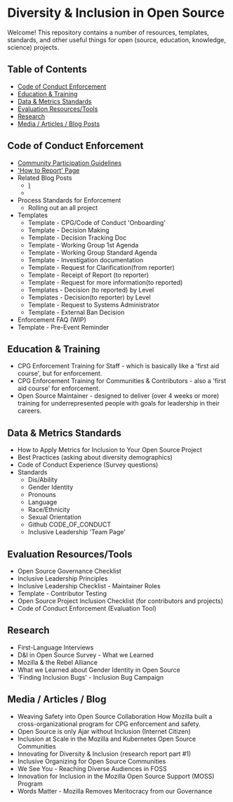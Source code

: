 # Diversity & Inclusion in Open Source

Welcome! This repository contains a number of resources, templates, standards, and other useful things for open (source, education, knowledge, science) projects.

## Table of Contents
- [Code of Conduct Enforcement](#code-of-conduct-enforcement)
- [Education & Training](#education--training)
- [Data & Metrics Standards](#data--metrics-standards)
- [Evaluation Resources/Tools](#evaluation-resourcestools)
- [Research](#research)
- [Media / Articles / Blog Posts](#media--articles--blog-posts)

## Code of Conduct Enforcement
- [Community Participation Guidelines](https://www.google.com/)
- ['How to Report' Page]()
- Related Blog Posts
    - [)]()
    - []()
- Process Standards for Enforcement
    - Rolling out an all project
- Templates
    - Template - CPG/Code of Conduct 'Onboarding'
    - Template - Decision Making
    - Template - Decision Tracking Doc
    - Template - Working Group 1st Agenda
    - Template - Working Group Standard Agenda
    - Template - Investigation documentation
    - Template - Request for Clarification(from reporter)
    - Template - Receipt of Report (to reporter)
    - Template - Request for more information(to reported)
    - Templates - Decision (to reported) by Level
    - Templates - Decision(to reporter) by Level
    - Template - Request to Systems Administrator
    - Template - External Ban Decision
- Enforcement FAQ (WIP)
- Template - Pre-Event Reminder

## Education & Training
- CPG Enforcement Training for Staff - which is basically like a 'first aid course', but for enforcement.
- CPG Enforcement Training for Communities & Contributors - also a 'first aid course' for enforcement.
- Open Source Maintainer - designed to deliver (over 4 weeks or more) training for underrepresented people with goals for leadership in their careers.

## Data & Metrics Standards
- How to Apply Metrics for Inclusion to Your Open Source Project
- Best Practices (asking about diversity demographics)
- Code of Conduct Experience (Survey questions)
- Standards
    - Dis/Ability
    - Gender Identity
    - Pronouns
    - Language
    - Race/Ethnicity
    - Sexual Orientation
    - Github CODE_OF_CONDUCT
    - Inclusive Leadership 'Team Page'

## Evaluation Resources/Tools
- Open Source Governance Checklist
- Inclusive Leadership Principles
- Inclusive Leadership Checklist - Maintainer Roles
- Template - Contributor Testing
- Open Source Project Inclusion Checklist (for contributors and projects)
- Code of Conduct Enforcement (Evaluation Tool)

## Research
- First-Language Interviews
- D&I in Open Source Survey - What we Learned
- Mozilla & the Rebel Alliance
- What we Learned about Gender Identity in Open Source
- 'Finding Inclusion Bugs' - Inclusion Bug Campaign

## Media / Articles / Blog
- Weaving Safety into Open Source Collaboration How Mozilla built a cross-organizational program for CPG enforcement and safety.
- Open Source is only Ajar without Inclusion (Internet Citizen)
- Inclusion at Scale in the Mozilla and Kubernetes Open Source Communities
- Innovating for Diversity & Inclusion (research report part #1)
- Inclusive Organizing for Open Source Communities
- We See You - Reaching Diverse Audiences in FOSS
- Innovation for Inclusion in the Mozilla Open Source Support (MOSS) Program
- Words Matter - Mozilla Removes Meritocracy from our Governance





